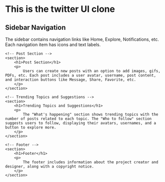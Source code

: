 <h1>This is the twitter UI clone</h1>


<section>
        <h1>Sidebar Navigation</h1>
        <p>
            The sidebar contains navigation links like Home, Explore, Notifications, etc. Each navigation item has icons and text labels.
        </p>
    </section>

    <!-- Post Section -->
    <section>
        <h1>Post Section</h1>
        <p>
            Users can create new posts with an option to add images, gifs, PDFs, etc. Each post includes a user avatar, username, post content, and interaction buttons like Message, Share, Favorite, etc.
        </p>
    </section>

    <!-- Trending Topics and Suggestions -->
    <section>
        <h1>Trending Topics and Suggestions</h1>
        <p>
            The "What's happening" section shows trending topics with the number of posts related to each topic. The "Who to follow" section suggests users to follow, displaying their avatars, usernames, and a button to explore more.
        </p>
    </section>

    <!-- Footer -->
    <section>
        <h1>Footer</h1>
        <p>
            The footer includes information about the project creator and designer, along with a copyright notice.
        </p>
    </section>
